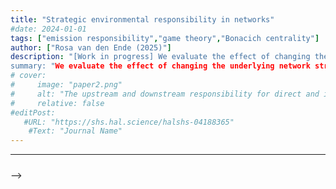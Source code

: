 ```yaml
---
title: "Strategic environmental responsibility in networks"
#date: 2024-01-01
tags: ["emission responsibility","game theory","Bonacich centrality"]
author: ["Rosa van den Ende (2025)"]
description: "[Work in progress] We evaluate the effect of changing the underlying network structure on the responsibility allocation, and we investigate how we can use this to achieve the emisison reduction goals of the Paris Agreement. 
summary: "We evaluate the effect of changing the underlying network structure on the responsibility allocation, and we investigate how we can use this to achieve the emisison reduction goals of the Paris Agreement." 
# cover:
#     image: "paper2.png"
#     alt: "The upstream and downstream responsibility for direct and indirect carbon emissions for Brazil, Canada, Indonesia, South-Korea and France for different values of the discount factor."
#     relative: false
#editPost:
   #URL: "https://shs.hal.science/halshs-04188365"
    #Text: "Journal Name"
---
```


<!-- ##### Abstract

We provide an axiomatic approach to the allocation of responsibility for GHG emissions in supply chains. Considering a set of axioms standardly used in networks and decision theory, and consistent with legal principles underlying responsibility, we show that responsibility measures shall be based on exponential discounting of upstream and downstream emissions. From a network theory perspective, the proposed responsibility measure corresponds to a convex combination of the Bonacich centralities for the upstream and downstream weighted adjacency matrices. Scope 1 emissions, consumption-based accounting and income-based accounting are obtained as particular cases of our approach, which also gives a precise meaning to scope 3 emissions while avoiding double-counting. We apply our approach to the assessment of country-level responsibility for global GHG emissions and to sector-level responsibility in the USA. We examine how the responsibility of sectors/countries varies with the discounting of indirect emissions. We identify three groups of countries/sectors: producers of emissions whose responsibility decreases with the discounting factor, consumers of emissions whose responsibility increases with the discounting factor, and an intermediary group whose responsibility mostly depends on the network position and varies non-monotonically with the discounting factor. Overall, our axiomatic approach provides strong normative foundations for the definition of reporting requirements for indirect emissions and for the allocation of responsibility in claims for climate-related loss and damage.

---
 ##### Download

+ [You can find the paper here.](https://shs.hal.science/halshs-04188365)
 <!-- [Online appendix](appendix1.pdf)
+ [Code and data](https://github.com/pmichaillat/job-rationing) -->

---


##### 

<!-- ![](paper2.png) The upstream (left) and downstream responsibility for direct and indirect carbon emissions for Brazil, Canada, Indonesia, South-Korea and France for different values of the discount factor.

--- -->

<!-- -- ##### Citation

Author. Year. "Title." *Journal* Volume (Issue): First page–Last page. https://doi.org/paper_doi.

```BibTeX
@article{AAYY,
author = {Author},
doi = {paper_doi},
journal = {Journal},
number = {Issue},
pages = {XXX--YYY},
title ={Title},
volume = {Volume},
year = {Year}}
``` -->


<!-- ##### Related material

+ [Presentation slides](presentation1.pdf)
+ [Dissertation title](https://escholarship.org/uc/item/7jr3m96r) – PhD dissertation on which this paper is based.
+ [Column title](https://cep.lse.ac.uk/pubs/download/cp365.pdf) – Nontechnical column describing the paper.
 -->  -->
